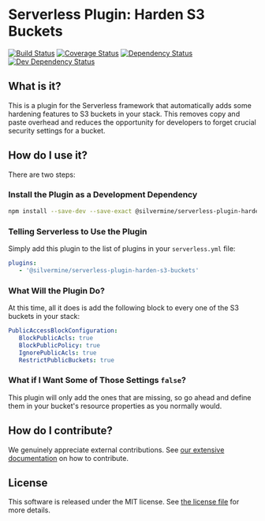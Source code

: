 # Serverless Plugin: Harden S3 Buckets

[![Build Status](https://travis-ci.org/silvermine/serverless-plugin-harden-s3-buckets.svg?branch=master)](https://travis-ci.org/silvermine/serverless-plugin-harden-s3-buckets)
[![Coverage Status](https://coveralls.io/repos/github/silvermine/serverless-plugin-harden-s3-buckets/badge.svg?branch=master)](https://coveralls.io/github/silvermine/serverless-plugin-harden-s3-buckets?branch=master)
[![Dependency Status](https://david-dm.org/silvermine/serverless-plugin-harden-s3-buckets.svg)](https://david-dm.org/silvermine/serverless-plugin-harden-s3-buckets)
[![Dev Dependency Status](https://david-dm.org/silvermine/serverless-plugin-harden-s3-buckets/dev-status.svg)](https://david-dm.org/silvermine/serverless-plugin-harden-s3-buckets#info=devDependencies&view=table)


## What is it?

This is a plugin for the Serverless framework that automatically adds some hardening
features to S3 buckets in your stack. This removes copy and paste overhead and reduces the
opportunity for developers to forget crucial security settings for a bucket.

## How do I use it?

There are two steps:

### Install the Plugin as a Development Dependency

```bash
npm install --save-dev --save-exact @silvermine/serverless-plugin-harden-s3-buckets
```

### Telling Serverless to Use the Plugin

Simply add this plugin to the list of plugins in your `serverless.yml` file:

```yml
plugins:
   - '@silvermine/serverless-plugin-harden-s3-buckets'
```

### What Will the Plugin Do?

At this time, all it does is add the following block to every one of the S3 buckets in
your stack:

```yml
PublicAccessBlockConfiguration:
   BlockPublicAcls: true
   BlockPublicPolicy: true
   IgnorePublicAcls: true
   RestrictPublicBuckets: true
```

### What if I Want Some of Those Settings `false`?

This plugin will only add the ones that are missing, so go ahead and define them in your
bucket's resource properties as you normally would.


## How do I contribute?

We genuinely appreciate external contributions. See [our extensive
documentation][contributing] on how to contribute.


## License

This software is released under the MIT license. See [the license file](LICENSE) for more
details.


[contributing]: https://github.com/silvermine/silvermine-info#contributing
